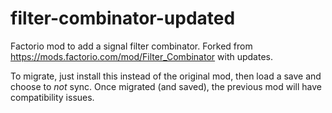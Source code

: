 # filter-combinator-updated

Factorio mod to add a signal filter combinator. Forked from https://mods.factorio.com/mod/Filter_Combinator with updates.

To migrate, just install this instead of the original mod, then load a save and choose to _not_ sync. Once migrated (and saved), the previous mod will have compatibility issues.
